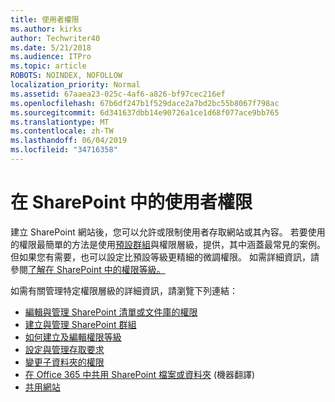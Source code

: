 ```yaml
---
title: 使用者權限
ms.author: kirks
author: Techwriter40
ms.date: 5/21/2018
ms.audience: ITPro
ms.topic: article
ROBOTS: NOINDEX, NOFOLLOW
localization_priority: Normal
ms.assetid: 67aaea23-025c-4af6-a826-bf97cec216ef
ms.openlocfilehash: 67b6df247b1f529dace2a7bd2bc55b8067f798ac
ms.sourcegitcommit: 6d341637dbb14e90726a1ce1d68f077ace9bb765
ms.translationtype: MT
ms.contentlocale: zh-TW
ms.lasthandoff: 06/04/2019
ms.locfileid: "34716358"
---
```

# <a name="user-permissions-in-sharepoint"></a>在 SharePoint 中的使用者權限

<p>建立 SharePoint 網站後，您可以允許或限制使用者存取網站或其內容。 若要使用的權限最簡單的方法是使用<a href="https://support.office.com/en-us/article/default-sharepoint-groups-13bb2b6b-dd8c-447e-b71b-0e4bb9efe1d3">預設群組</a>與權限層級，提供，其中涵蓋最常見的案例。 但如果您有需要，也可以設定比預設等級更精細的微調權限。 如需詳細資訊，請參閱<a href="https://docs.microsoft.com/en-us/sharepoint/understanding-permission-levels">了解在 SharePoint 中的權限等級。</a></p>  <p>如需有關管理特定權限層級的詳細資訊，請瀏覽下列連結：&nbsp;</p>  <ul>  <li><a href="https://support.office.com/en-us/article/customize-permissions-for-a-sharepoint-list-or-library-02d770f3-59eb-4910-a608-5f84cc297782">編輯與管理 SharePoint 清單或文件庫的權限</a></li>  <li><a href="https://support.office.com/en-us/article/create-and-manage-sharepoint-groups-b1e3cd23-1a78-4264-9284-87fed7282048">建立與管理 SharePoint 群組</a></li>  <li><span style="mso-bidi-font-weight: bold;"><a href="https://docs.microsoft.com/en-us/sharepoint/how-to-create-and-edit-permission-levels">如何建立及編輯權限等級</a></span><u></u></li>  <li><a href="https://support.office.com/en-us/article/set-up-and-manage-access-requests-94b26e0b-2822-49d4-929a-8455698654b3">設定與管理存取要求</a></li>  <li><a href="https://support.office.com/en-us/article/change-the-permissions-on-a-subfolder-5427bd7c-f20a-4f75-8cf2-5359dd45a1a6">變更子資料夾的權限</a></li>  <li><a href="https://support.office.com/en-us/article/share-sharepoint-files-or-folders-1fe37332-0f9a-4719-970e-d2578da4941c">在 Office 365 中共用 SharePoint 檔案或資料夾</a> (機器翻譯)</li>  <li><a href="https://support.office.com/en-us/article/share-a-site-958771a8-d041-4eb8-b51c-afea2eae3658">共用網站</a></li>  </ul>
